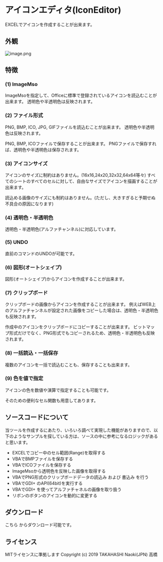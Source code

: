 # アイコンエディタ(IconEditor)
EXCELでアイコンを作成することが出来ます。

## 外観

![image.png](https://qiita-image-store.s3.ap-northeast-1.amazonaws.com/0/411106/56939e83-c86c-7198-b4d2-595fbf48c4f1.png)



## 特徴

### (1) ImageMso

ImageMsoを指定して、Officeに標準で登録されているアイコンを読込むことが出来ます。
透明色や半透明色は反映されます。



### (2) ファイル形式

PNG, BMP, ICO, JPG, GIFファイルを読込むことが出来ます。	
透明色や半透明色は反映されます。

PNG, BMP, ICOファイルで保存することが出来ます。
PNGファイルで保存すれば、透明色や半透明色は保存されます。



### (3) アイコンサイズ

アイコンのサイズに制約はありません。(16x16,24x20,32x32,64x64等々)
すべてのシートのすべてのセルに対して、自由なサイズでアイコンを描画することが出来ます。

読込める画像のサイズにも制約はありません。(ただし、大きすぎると予期せぬ不具合の原因になります)		



### (4) 透明色・半透明色

透明色・半透明色(アルファチャンネル)に対応しています。



### (5) UNDO

直前のコマンドのUNDOが可能です。



### (6) 図形(オートシェイプ)

図形(オートシェイプ)からアイコンを作成することが出来ます。



### (7) クリップボード

クリップボードの画像からアイコンを作成することが出来ます。
例えばWEB上のアルファチャンネルが設定された画像をコピーした場合は、透明色・半透明色も反映されます。

作成中のアイコンをクリップボードにコピーすることが出来ます。
ビットマップ形式だけでなく、PNG形式でもコピーされるため、透明色・半透明色も反映されます。



### (8) 一括読込・一括保存

複数のアイコンを一括で読込むことも、保存することも出来ます。



### (9) 色を値で指定

アイコンの色を数値や演算で指定することも可能です。

そのための便利なセル関数も用意してあります。


## ソースコードについて
当ツールを作成するにあたり、いろいろ調べて実現した機能がありますので、以下のようなサンプルを探している方は、ソースの中に参考になるロジックがあると思います。

- EXCELでコピー中のセル範囲(Range)を取得する
- VBAでBMPファイルを保存する
- VBAでICOファイルを保存する
- ImageMsoから透明色を反映した画像を取得する
- VBAでPNG形式のクリップボードデータの読込み および 書込み を行う
- VBAでGDI+ のAPI(64bit)を実行する
- VBAでGDI+ を使ってアルファチャネルの画像を取り扱う
- リボンのボタンのアイコンを動的に変更する

## ダウンロード
 こちら からダウンロード可能です。

## ライセンス
MITライセンスに準拠します
Copyright (c) 2019 TAKAHASHI Naoki(JPN) 高橋
